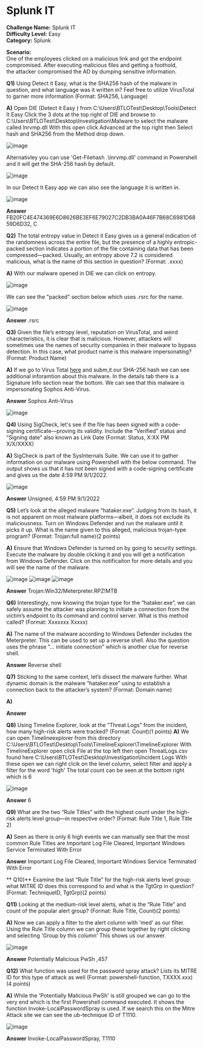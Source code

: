 # Splunk IT

**Challenge Name:** Splunk IT  
**Difficulty Level:** Easy  
**Category:** Splunk  

**Scenario:**  
One of the employees clicked on a malicious link and got the endpoint compromised. After executing malicious files and getting a foothold,  
the attacker compromised the AD by dumping sensitive information.



**Q1)** Using Detect it Easy, what is the SHA256 hash of the malware in question, and what language was it written in?
Feel free to utilize VirusTotal to garner more information (Format: SHA256, Language)

**A)** Open DIE (Detect it Easy ) from C:\Users\BTLOTest\Desktop\Tools\Detect It Easy
Click the 3 dots at the top right of DIE and browse to C:\Users\BTLOTest\Desktop\Investigation\Malware to select the malware called lnrvmp.dll
With this open click Advanced at the top right then Select hash and SHA256 from the Method drop down. 


![image](https://github.com/user-attachments/assets/17344861-c5b1-457e-9cd5-3d35c83d9220)

Alternativley you can use 'Get-Filehash .\lnrvmp.dll' command in Powershell and it will get the SHA-256 hash by default. 

![image](https://github.com/user-attachments/assets/c759cc19-f5ed-4be9-af86-77a27373dd76)

In our Detect It Easy app we can also see the language it is written in.

![image](https://github.com/user-attachments/assets/2a024d3d-6d18-4278-9da9-77234b9acfde)

**Answer**  FB20FC4E474369E6D8626BE3EF6E79027C2DB3BA0A46F7B68C6981D6859D6D32, C

**Q2)** The total entropy value in Detect it Easy gives us a general indication of the randomness across the entire file, 
but the presence of a highly entropic-packed section indicates a portion of the file containing data that has been compressed—packed.
Usually, an entropy above 7.2 is considered malicious, what is the name of this section in question? (Format: .xxxx)

**A)** With our malware opened in DIE we can click on entropy. 

![image](https://github.com/user-attachments/assets/d9830315-db06-4c42-a8b1-5ad5e54cac81)

We can see the "packed" section below which uses .rsrc for the name.

![image](https://github.com/user-attachments/assets/069c37a1-9003-4075-8a34-acc50ae8307b)

**Answer** .rsrc

**Q3)** Given the file’s entropy level, reputation on VirusTotal, and weird characteristics, it is clear that is malicious.
However, attackers will sometimes use the names of security companies in their malware to bypass detection. 
In this case, what product name is this malware impersonating? (Format: Product Name)

**A)** If we go to Virus Total [here](https://www.virustotal.com/gui/home/upload) and subm,it our SHA-256 hash we can see additional inforamtion  about this malware. 
In the details tab there is a Signature Info section near the bottom. We can see that this malware is impersonating Sophos Anti-Virus.

**Answer** Sophos Anti-Virus


![image](https://github.com/user-attachments/assets/d5274d03-13c1-4970-906c-f72d22b55659)

**Q4)** Using SigCheck, let's see if the file has been signed with a code-signing certificate—proving its validity.
Include the “Verified” status and “Signing date” also known as Link Date (Format: Status, X:XX PM X/X/XXXX)

**A)** SigCheck is part of the SysInternals Suite. We can use it to gather information on our malware using Powershell with the below command.
The output shows us that it has not been signed with a code-signing certificate and gives us the date 4:59 PM 9/1/2022.

![image](https://github.com/user-attachments/assets/41d5bb98-9ce2-4a45-b3ce-ede090aa744d)

**Answer** Unsigned, 4:59 PM 9/1/2022

**Q5)** Let’s look at the alleged malware “hataker.exe”. Judging from its hash, it is not apparent on most malware platforms—albeit,
it does not exclude its maliciousness. Turn on Windows Defender and run the malware until it picks it up. What is the name given to this alleged, 
malicious trojan-type program? (Format: Trojan:full name)(2 points)

**A)** Ensure that Windows Defender is turned on by going to security settings. 
Execute the malware by double clicking it and you will get a notification from Windows Defender. 
Click on this notificaiton for more details and you will see the name of the malware. 

![image](https://github.com/user-attachments/assets/5c850d26-8609-476d-add4-1d07466d446a)
![image](https://github.com/user-attachments/assets/9886f429-2429-4698-99d4-0d7544b388db)
![image](https://github.com/user-attachments/assets/e483f7d1-158f-4f5e-87c1-9d194d88bf12)

**Answer**  Trojan:Win32/Meterpreter.RPZ!MTB

**Q6)** Interestingly, now knowing the trojan type for the “hataker.exe”, we can safely assume the attacker was planning to initiate a connection from the victim’s endpoint to its command and control server. 
What is this method called? (Format: Xxxxxxx Xxxxx)

**A)** The name of the malware according to Windows Defender includes the Meterpreter. This can be used to set up a reverse shell. 
Also the question uses the phrase "... initiate connection" which is another clue for reverse shell. 

**Answer** Reverse shell

**Q7)** Sticking to the same context, let’s dissect the malware further.
What dynamic domain is the malware “hataker.exe” using to establish a connection back to the attacker’s system? (Format: Domain name)

**A)**


**Answer**

**Q8)** Using Timeline Explorer, look at the “Threat Logs” from the incident, how many high-risk alerts were tracked? (Format: Count)(1 points)
**A)** We can open Timelineexplorer from this directory C:\Users\BTLOTest\Desktop\Tools\TimelineExplorer\TimelineExplorer
With TimelineExplorer open click File at the top left then open ThreatLogs.csv found here C:\Users\BTLOTest\Desktop\Investigation\Incident Logs
With these open we can right clcik on the level column, select filter and apply a filter for the word 'high'
The total count can be seen at the bottom right which is 6


![image](https://github.com/user-attachments/assets/d390af5b-8dc4-41a8-bc10-a7370a1d2813)

**Answer**  6

 **Q9)** What are the two “Rule Titles” with the highest count under the high-risk alerts level group—in respective order? (Format: Rule Title 1, Rule Title 2)

 **A)** Seen as there is only 6 high events we can manually see that the most common Rule Titles are 
 Important Log File Cleared, Important Windows Service Terminated With Error

 **Answer** Important Log File Cleared, Important Windows Service Terminated With Error

** Q10)** Examine the last “Rule Title” for the high-risk alerts level group: what MITRE ID does this correspond to and what is the TgtGrp in question? (Format: TechniqueID, TgtGrp)(2 points)


**Q11)** Looking at the medium-risk level alerts, what is the “Rule Title” and count of the popular alert group? (Format: Rule Title, Count)(2 points)

**A)** Now we can apply a filter to the alert column with 'med' as our filter. 
Using the Rule Title column we can group these together by right clicking and selecting 'Group by this column' 
This shows us our answer.

![image](https://github.com/user-attachments/assets/a7e634c8-4fed-4844-9bec-bbf3af4d9ef2)

**Answer** Potentially Malicious PwSh ,457

**Q12)** What function was used for the password spray attack? Lists its MITRE ID for this type of attack as well (Format: powershell-function, TXXXX.xxx)(4 points)

**A)** While the 'Potentially Malicious PwSh' is still grouped we can go to the very end which is the first Powershell command executed. 
It shows the function Invoke-LocalPasswordSpray is used. If we search this on the Mitre Attack site we can see the ub-technique ID of T1110.

![image](https://github.com/user-attachments/assets/ee3a8940-e789-4c57-b592-d0a6e9f05da6)

**Answer** Invoke-LocalPasswordSpray, T1110
















































